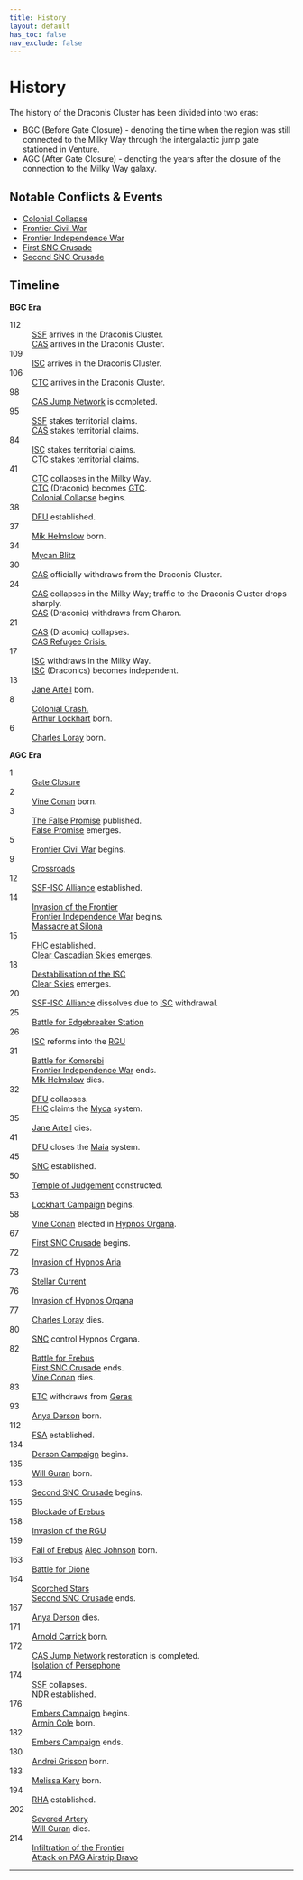```yaml
---
title: History
layout: default
has_toc: false
nav_exclude: false
---
```


# History
The history of the Draconis Cluster has been divided into two eras:
* BGC (Before Gate Closure) - denoting the time when the region was still connected to the Milky Way through the intergalactic jump gate stationed in Venture.
* AGC (After Gate Closure) - denoting the years after the closure of the connection to the Milky Way galaxy.

## Notable Conflicts & Events
* [Colonial Collapse](./events/colonial_collapse.html)
* [Frontier Civil War](./conflicts/frontier_civil_war.html)
* [Frontier Independence War](./conflicts/frontier_independence_war.html)
* [First SNC Crusade](./conflicts/first_snc_crusade.html)
* [Second SNC Crusade](./conflicts/second_snc_crusade.html)

## Timeline
**BGC Era**
<dl>
    <dt>112</dt><dd>
        <a href="../factions/ssf/">SSF</a> arrives in the Draconis Cluster.<br>
        <a href="../factions/cas/">CAS</a> arrives in the Draconis Cluster.
    </dd>
    <dt>109</dt><dd>
        <a href="../factions/isc/">ISC</a> arrives in the Draconis Cluster.
    </dd>
    <dt>106</dt><dd>
        <a href="../factions/ctc/">CTC</a> arrives in the Draconis Cluster.
    </dd>
    <dt>98</dt><dd>
        <a href="../systems/">CAS Jump Network</a> is completed.
    </dd>
    <dt>95</dt><dd>
        <a href="../factions/ssf/">SSF</a> stakes territorial claims.<br>
        <a href="../factions/cas/">CAS</a> stakes territorial claims.
    </dd>
    <dt>84</dt><dd>
        <a href="../factions/isc/">ISC</a> stakes territorial claims.<br>
        <a href="../factions/ctc/">CTC</a> stakes territorial claims.
    </dd>
    <!-- <dt>63</dt><dd>
        All remaining systems are claimed by smaller powers, with the exception of <a href="../systems/colossus/">Colossus</a>.
    </dd> -->
    <dt>41</dt><dd>
        <a href="../factions/etc/">CTC</a> collapses in the Milky Way.<br>
        <a href="../factions/etc/">CTC</a> (Draconic) becomes <a href="../factions/etc/">GTC</a>.<br>
        <a href="./events/colonial_collapse">Colonial Collapse</a> begins.
    </dd>
    <dt>38</dt><dd>
        <a href="../factions/dfu/">DFU</a> established.
    </dd>
    <dt>37</dt><dd>
        <a href="../characters/mik_helmslow.html">Mik Helmslow</a> born.
    </dd>
    <dt>34</dt><dd>
        <a href="./events/mycan_blitz.html">Mycan Blitz</a>
    </dd>
    <dt>30</dt><dd>
        <a href="../factions/cas/">CAS</a> officially withdraws from the Draconis Cluster.
    </dd>
    <dt>24</dt><dd>
        <a href="../factions/cas/">CAS</a> collapses in the Milky Way; traffic to the Draconis Cluster drops sharply.<br>
        <a href="../factions/cas/">CAS</a> (Draconic) withdraws from Charon.
    </dd>
    <dt>21</dt><dd>
        <a href="../factions/cas/">CAS</a> (Draconic) collapses.<br>
        <a href="./events/cas_refugee_crisis.html">CAS Refugee Crisis.</a>
    </dd>
    <dt>17</dt><dd>
        <a href="../factions/isc/">ISC</a> withdraws in the Milky Way.<br>
        <a href="../factions/isc/">ISC</a> (Draconics) becomes independent.
    </dd>
    <dt>13</dt><dd>
        <a href="../characters/jane_artell.html">Jane Artell</a> born.
    </dd>
    <dt>8</dt><dd>
        <a href="./events/colonial_collapse.md#colonial-crash">Colonial Crash.</a><br>
        <a href="../characters/arthur_lockhart.html">Arthur Lockhart</a> born.
    </dd>
    <dt>6</dt><dd>
        <a href="../characters/charles_loray.html">Charles Loray</a> born.
    </dd>
</dl>

**AGC Era**
<dl>
    <dt>1</dt><dd>
        <a href="./events/gate_closure.html">Gate Closure</a>
    </dd>
    <dt>2</dt><dd>
        <a href="../characters/vine_conan.html">Vine Conan</a> born.
    </dd>
    <dt>3</dt><dd>
        <a href="../culture/literature/the_false_promise.html">The False Promise</a> published.<br>
        <a href="../culture/movements/false_promise.html">False Promise</a> emerges.
    </dd>
    <!-- <dt>4</dt><dd>
        *
    </dd> -->
    <dt>5</dt>
        <dd><a href="./conflicts//frontier_civil_war.html">Frontier Civil War</a> begins.
    </dd>
    <dt>9</dt><dd>
        <a href="./events/crossroads.html">Crossroads</a>
    </dd>
    <dt>12</dt><dd>
        <a href="./events/ssf_isc_alliance.html">SSF-ISC Alliance</a> established.
    </dd>
    <dt>14</dt><dd>
        <a href="./events/invasion_of_the_frontier.html">Invasion of the Frontier</a><br>
        <a href="./conflicts/frontier_independence_war.html">Frontier Independence War</a> begins.<br>
        <a href="./events/massacre_at_silona.html">Massacre at Silona</a>
    </dd>
    <dt>15</dt><dd>
        <a href="../factions/fhc/">FHC</a> established.<br>
        <a href="../culture/movements/clear_skies.html#clear-cascadian">Clear Cascadian Skies</a> emerges.
    </dd>
    <dt>18</dt><dd>
        <a href="./events/destabilisation_of_the_isc.html">Destabilisation of the ISC</a><br>
        <a href="../culture/movements/clear_skies.html">Clear Skies</a> emerges.
    </dd>
    <dt>20</dt><dd>
        <a href="./events/ssf_isc_alliance.html">SSF-ISC Alliance</a> dissolves due to <a href="../factions/isc.html">ISC</a> withdrawal.
    </dd>
    <dt>25</dt><dd>
        <a href="./events/battle_for_edgebreaker_station.html">Battle for Edgebreaker Station</a>
    </dd>
    <dt>26</dt><dd>
        <a href="../factions/isc/">ISC</a> reforms into the <a href="../factions/rgu/">RGU</a>
    </dd>
    <dt>31</dt><dd>
        <a href="./events/battle_for_komorebi.md">Battle for Komorebi</a><br>
        <a href="./conflicts/frontier_independence_war.md">Frontier Independence War</a> ends.<br>
        <a href="../characters/mik_helmslow.html">Mik Helmslow</a> dies.
    </dd>
    <dt>32</dt><dd>
        <a href="../factions/dfu/">DFU</a> collapses.<br>
        <a href="../factions/fhc/">FHC</a> claims the <a href="../systems/new_helios/">Myca</a> system.
    </dd>
    <dt>35</dt><dd>
        <a href="../characters/jane_artell.html">Jane Artell</a> dies.
    </dd>
    <dt>41</dt><dd>
        <a href="../factions/dfu/">DFU</a> closes the <a href="../systems/maia/">Maia</a> system.
    </dd>
    <dt>45</dt><dd>
        <a href="../factions/snc/">SNC</a> established.
    </dd>
    <dt>50</dt><dd>
        <a href="../systems/persephone/temple_of_judgement.html">Temple of Judgement</a> constructed.
    </dd>
    <dt>53</dt><dd>
        <a href="./events/lockhart_campaign.html">Lockhart Campaign</a> begins.
    </dd>
    <dt>58</dt><dd>
        <a href="../characters/vine_conan.html">Vine Conan</a> elected in <a href="../systems/hypnos_organa/">Hypnos Organa</a>.
    </dd>
    <dt>67</dt><dd>
        <a href="./conflicts/first_snc_crusade.html">First SNC Crusade</a> begins.
    </dd>
    <dt>72</dt><dd>
        <a href="./events/invasion_of_hypnos_aria.html">Invasion of Hypnos Aria</a>
    </dd>
    <dt>73</dt><dd>
        <a href="./events/stellar_current.html">Stellar Current</a>
    </dd>
    <dt>76</dt><dd>
        <a href="./events/invasion_hypnos_organa.html">Invasion of Hypnos Organa</a>
    </dd>
    <dt>77</dt><dd>
        <a href="../characters/charles_loray.html">Charles Loray</a> dies.
    </dd>
    <dt>80</dt><dd>
        <a href="../factions/snc/">SNC</a> control Hypnos Organa.
    </dd>
    <dt>82</dt><dd>
        <a href="./events/battle_for_erebus.html">Battle for Erebus</a><br>
        <a href="./conflicts/first_snc_crusade.html">First SNC Crusade</a> ends.<br>
        <a href="../characters/vine_conan.html">Vine Conan</a> dies.
    </dd>
    <dt>83</dt><dd>
        <a href="../factions/etc/">ETC</a> withdraws from <a href="../systems/geras/">Geras</a>
    </dd>
    <dt>93</dt><dd>
        <a href="../characters/anya_derson.html">Anya Derson</a> born.
    </dd>
    <dt>112</dt><dd> 
        <a href="../factions/fsa/">FSA</a> established.
    </dd>
    <dt>134</dt><dd>
        <a href="./events/derson_campaign.html">Derson Campaign</a> begins.
    </dd>
    <dt>135</dt><dd>
        <a href="../characters/will_guran.html">Will Guran</a> born.
    </dd>
    <dt>153</dt><dd>
        <a href="./conflicts/second_snc_crusade.html">Second SNC Crusade</a> begins.
    </dd>
    <dt>155</dt><dd>
        <a href="./events/blockade_of_erebus.html">Blockade of Erebus</a>
    </dd>
    <dt>158</dt><dd>
        <a href="./events/invasion_of_the_rgu.html">Invasion of the RGU</a>
    </dd>
    <dt>159</dt><dd>
        <a href="./events/fall_of_erebus.html">Fall of Erebus</a>
        <a href="../characters/alec_johnson.html">Alec Johnson</a> born.
    </dd>
    <dt>163</dt><dd>
        <a href="./events/battle_for_dione.html">Battle for Dione</a>
    </dd>
    <dt>164</dt><dd>
        <a href="./events/scorched_stars.html">Scorched Stars</a><br>
        <a href="./conflicts/second_snc_crusade.html">Second SNC Crusade</a> ends.
    </dd>
    <dt>167</dt><dd>
        <a href="../characters/anya_derson.html">Anya Derson</a> dies.
    </dd>
    <dt>171</dt><dd>
        <a href="../characters/armin_cole.html">Arnold Carrick</a> born.
    </dd>
    <dt>172</dt><dd>
        <a href="../systems/">CAS Jump Network</a> restoration is completed.<br> 
        <a href="../systems/">Isolation of Persephone</a>
    </dd>
    <dt>174</dt><dd>
        <a href="../factions/ssf/">SSF</a> collapses.<br>
        <a href="../factions/ndr/">NDR</a> established.
    </dd>
    <dt>176</dt><dd>
        <a href="./events/embers_campaign.html">Embers Campaign</a> begins.<br>
        <a href="../characters/armin_cole.html">Armin Cole</a> born.
        </dd>
    <dt>182</dt><dd>
        <a href="./events/embers_campaign.html">Embers Campaign</a> ends.
    </dd>
    <dt>180</dt><dd>
        <a href="../characters/andrei_grisson.html">Andrei Grisson</a> born.
    </dd>
    <dt>183</dt><dd>
        <a href="../characters/melissa_kery.html">Melissa Kery</a> born.
    </dd>
    <dt>194</dt><dd>
        <a href="../factions/rha/">RHA</a> established.
    </dd>
    <dt>202</dt><dd>
        <a href="./events/severed_artery.html">Severed Artery</a><br>
        <a href="../characters/will_guran.html">Will Guran</a> dies.
    </dd>
    <dt>214</dt><dd>
        <a href="./events/infiltration_of_the_frontier.html">Infiltration of the Frontier</a><br>
        <a href="./events/attack_on_pag_airstrip_bravo.html">Attack on PAG Airstrip Bravo</a>
    </dd>
</dl>

----